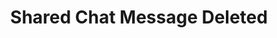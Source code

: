 ---
title: Shared Chat Message Deleted
description: Trigger for When a Twitch Chat Message Is Deleted in a Shared Chat
version: 0.2.5
twitchService: EventSub
variables:
  - name: targetMessageId
    type: string
    description: The unique identifier for the message that has been deleted
  - name: message
    type: string
    description: The content of the chat message that has been deleted
    value: My chat message
commonVariables:
  - TwitchUser
  - TwitchSharedChatSource
---